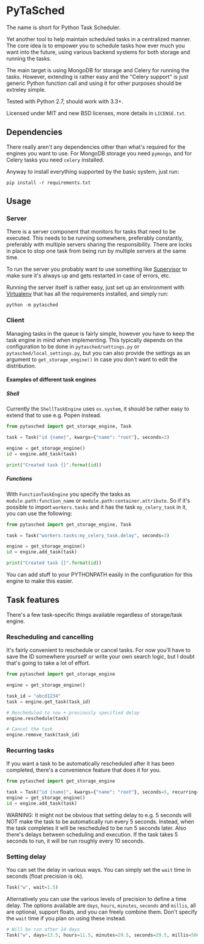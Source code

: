 # PyTaSched

The name is short for Python Task Scheduler.

Yet another tool to help maintain scheduled tasks in a centralized manner. The
core idea is to empower you to schedule tasks how ever much you want into the
future, using various backend systems for both storage and running the tasks.

The main target is using MongoDB for storage and Celery for running the tasks.
However, extending is rather easy and the "Celery support" is just generic
Python function call and using it for other purposes should be extreley simple.

Tested with Python 2.7, should work with 3.3+.

Licensed under MIT and new BSD licenses, more details in `LICENSE.txt`.


## Dependencies
 
There really aren't any dependencies other than what's required for the engines
you want to use. For MongoDB storage you need `pymongo`, and for Celery tasks
you need `celery` installed.

Anyway to install everything supported by the basic system, just run:

```
pip install -r requirements.txt
```


## Usage

### Server

There is a server component that monitors for tasks that need to be executed.
This needs to be running somewhere, preferably constantly, preferably with
multiple servers sharing the responsibility. There are locks in place to stop
one task from being run by multiple servers at the same time.

To run the server you probably want to use something like
[Supervisor](http://supervisord.org/) to make sure it's always up and gets
restarted in case of errors, etc.

Running the server itself is rather easy, just set up an environment with
[Virtualenv](http://docs.python-guide.org/en/latest/dev/virtualenvs/) that
has all the requirements installed, and simply run:

```
python -m pytasched
```


### Client

Managing tasks in the queue is fairly simple, however you have to keep the
task engine in mind when implementing. This typically depends on the 
configuration to be done in `pytasched/settings.py` or 
`pytasched/local_settings.py`, but you can also provide the settings as an
argument to `get_storage_engine()` in case you don't want to edit the
distribution.


#### Examples of different task engines

##### Shell

Currently the `ShellTaskEngine` uses `os.system`, it should be rather easy to
extend that to use e.g. Popen instead.

```python
from pytasched import get_storage_engine, Task

task = Task("id {name}", kwargs={"name": "root"}, seconds=3)

engine = get_storage_engine()
id = engine.add_task(task)

print("Created task {}".format(id))
```


##### Functions

With `FunctionTaskEngine` you specify the tasks as `module.path:function_name`
or `module.path:container.attribute`. So if it's possible to import 
`workers.tasks` and it has the task `my_celery_task` in it, you can use the 
following:

```python
from pytasched import get_storage_engine, Task

task = Task("workers.tasks:my_celery_task.delay", seconds=3)

engine = get_storage_engine()
id = engine.add_task(task)

print("Created task {}".format(id))
```

You can add stuff to your PYTHONPATH easily in the configuration for this
engine to make this easier.


## Task features

There's a few task-specific things available regardless of storage/task engine.


### Rescheduling and cancelling

It's fairly convenient to reschedule or cancel tasks. For now you'll have
to save the ID somewhere yourself or write your own search logic, but I doubt 
that's going to take a lot of effort.
 
```python
from pytasched import get_storage_engine

engine = get_storage_engine()

task_id = "abcd1234"
task = engine.get_task(task_id)

# Rescheduled to now + previously specified delay
engine.reschedule(task)

# Cancel the task
engine.remove_task(task_id)
```


### Recurring tasks

If you want a task to be automatically rescheduled after it has been completed,
there's a convenience feature that does it for you.
 
```python
from pytasched import get_storage_engine

task = Task("id {name}", kwargs={"name": "root"}, seconds=5, recurring=True)
engine = get_storage_engine()
id = engine.add_task(task)
```

WARNING: It might not be obvious that setting delay to e.g. 5 seconds will NOT
make the task to be automatically run every 5 seconds. Instead, when the task
completes it will be rescheduled to be run 5 seconds later. Also there's delays
between scheduling and execution. If the task takes 5 seconds to run, it will 
be run roughly every 10 seconds.


### Setting delay

You can set the delay in various ways. You can simply set the `wait` time in
seconds (float precision is ok).

```python
Task("w", wait=1.5)
```

Alternatively you can use the various levels of precision to define a time
delay. The options available are `days`, `hours`, `minutes`, `seconds` and
`millis`, all are optional, support floats, and you can freely combine them.
Don't specify the `wait` time if you plan on using these instead.

```python
# Will be run after 14 days
Task("w", days=13.5, hours=11.5, minutes=29.5, seconds=29.5, millis=500)
```
